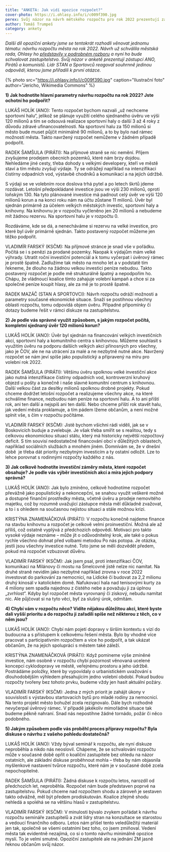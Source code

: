 ```yaml
---
title: "ANKETA: Jak vidí opozice rozpočet?"
cover-photo: https://i.ohlasy.info/i/c009f390.jpg
perex: Svůj názor na návrh mětského rozpočtu pro rok 2022 prezentují zástupci ANO, Pirátů a komunistů.
author: Tomáš Trumpeš
category: ankety
---
```


*Další díl opoziční ankety jsme se tentokrát rozhodli věnovat jednomu tématu: návrhu rozpočtu města na rok 2022. Návrh už schválila městská rada, Ohlasy ho [představily v podrobném rozboru](https://ohlasy.info/clanky/2021/11/rozpocet.html) a nyní ho bude schvalovat zastupitelstvo. Svůj názor v anketě prezentují zástupci ANO, Pirátů a komunistů. Lídr STAN a Sportovců reagoval souhrnně jedinou odpovědí, kterou jsme přiřadili k první otázce.*

{% photo src="https://i.ohlasy.info/i/c009f390.jpg" caption="Ilustrační foto" author="Jericho, Wikimedia Commons" %}

**1) Jak hodnotíte hlavní parametry návrhu rozpočtu na rok 2022? Jste ochotní ho podpořit?**

LUKÁŠ HOLÍK (ANO): Tento rozpočet bychom nazvali „už nechceme sportovní halu“, jelikož se plánuje využití celého sjednaného úvěru ve výši 120 milionů a tím se odsouvá realizace sportovní haly o další 3 až 4 roky z důvodu zdravé ufinancovatelnosti. Na sportovní halu za 150 milionů si město bude muset půjčit minimálně 90 milionů, a to by bylo nad rámec možností města. Takto navržený rozpočet nemůžeme v žádném případě podpořit.

RADEK ŠAMŠULA (PIRÁTI): Na příjmové straně se nic nemění. Příjem zvyšujeme prodejem obecních pozemků, které nám brzy dojdou. Nehledáme jiné cesty, třeba dohody s velkými developery, kteří ve městě staví a tím městu zvyšují výdaje. Ty se odrážejí například na intenzifikaci čistírny odpadních vod, výstavbě chodníků a komunikací a na jejich údržbě.

S výdaji se ve volebním roce doslova trhá pytel a po letech škrtů jdeme rozdávat. Letošní předpokládané investice jsou ve výši 230 milionů, oproti loňským 130. Na tyto plánované investice má padnout celý úvěr ve výši 120 milionů korun a na konci roku nám na účtu zůstane 11 milionů. Úvěr byl sjednán primárně za účelem velkých městských investic, sportovní haly a knihovny. Na knihovnu je v rozpočtu vyčleněno jen 20 milionů a nebudeme mít žádnou rezervu. Na sportovní halu je v rozpočtu 0.

Rozdáváme, kde se dá, a nenecháváme si rezervu na velké investice, pro které byl úvěr primárně sjednán. Takto postavený rozpočet můžeme jen těžko podpořit.

VLADIMÍR FARSKÝ (KSČM): Na příjmové stránce je snad vše v pořádku. Počítá se i s penězi za prodané pozemky. Naopak k výdajům mám velké výhrady. Utratit roční investiční potenciál a k tomu vyčerpat i úvěrový rámec je prostě špatně. Zadlužíme tak město na mnoho let a v podstatě tím řekneme, že dlouho na žádnou velkou investici peníze nebudou. Takto postavený rozpočet je podle mě strukturálně špatný a nepodpořím ho. Chápu, že vládnoucí koalice tímto zahajuje volební kampaň a chce si za společné peníze koupit hlasy, ale za mě je to prostě špatně.  

RADEK MAZÁČ (STAN A SPORTOVCI): Návrh rozpočtu odráží možnosti a parametry současné ekonomické situace. Snaží se postihnou všechny oblasti rozpočtu, tomu odpovídá objem úvěru. Případné připomínky či dotazy budeme řešit v rámci diskuze na zastupitelstvu.

**2) Je podle vás správné využít způsobem, s jakým rozpočet počítá, kompletní sjednaný úvěr 120 milionů korun?**

LUKÁŠ HOLÍK (ANO): Úvěr byl sjednán na financování velkých investičních akcí, sportovní haly a komunitního centra s knihovnou. Můžeme souhlasit s využitím úvěru na podporu dalších velkých akcí přínosných pro všechny, jako je ČOV, ale ne na utrácení za malé a ne nezbytně nutné akce. Navržený rozpočet se nám jeví spíše jako populistický a připravený na míru pro volební rok 2022.

RADEK ŠAMŠULA (PIRÁTI): Většinu úvěru spolknou velké investiční akce jako nutná intenzifikace čistírny odpadních vod, kontroverzní kruhový objezd u pošty a konečně i naše slavné komunitní centrum s knihovnou. Další velkou část za desítky milionů spolknou drobné projekty. Pokud chceme dodržet letošní rozpočet a realizujeme všechny akce, na které schválíme finance, nezbudou nám peníze na sportovní halu. A to ani příští rok, ani ten další a nejspíš ani ten další. Nebo chceme příští rok stavět halu, jak vedení města proklamuje, a tím pádem lžeme občanům, a není možné splnit vše, s čím v rozpočtu počítáme.

VLADIMÍR FARSKÝ (KSČM): Jistě bychom všichni rádi viděli, jak se v Boskovicích buduje a zvelebuje. Je však třeba smířit se s realitou, tedy s celkovou ekonomickou situací státu, který má historicky největší rozpočtový deficit. S tím souvisí nedostatečné financování obcí v důležitých oblastech, například sociálních službách a mnohém jiném. Domnívám se, že v dnešní době  je třeba dát priority nezbytným investicím a ty ostatní odložit. Lze to lehce porovnat s rodinnými rozpočty každého z nás.

**3) Jak celkově hodnotíte investiční záměry města, které rozpočet obsahuje? Je podle vás výběr investičních akcí a míra jejich podpory správná?**

LUKÁŠ HOLÍK (ANO): Jak bylo zmíněno, celkově hodnotíme rozpočet převážně jako populistický a nekoncepční, se snahou využít veškeré možné a dostupné finanční prostředky města, včetně úvěru a prodeje nemovitého majetku, což by rozumně uvažující zástupce města měl důkladně zvažovat, a to i s ohledem na současnou nejistou situaci a stále možnou krizi.

KRISTÝNA ZNAMENÁČKOVÁ (PIRÁTI): V rozpočtu konečně najdeme finance na stavbu knihovnu a rozpočet je celkově velmi proinvestiční. Možná ale až příliš, což ostatně vyplývá z předchozích odpovědí. Motivaci pro takto vysoké výdaje neznáme – může jít o odůvodnitelný krok, ale také o pokus rychle všechno dohnat před volbami metodou Po nás potopa. Je otázka, jestli jsou všechny investice nutné. Toto jsme se měli dozvědět předem, pokud má rozpočet vzbuzovat důvěru.

VLADIMÍR FARSKÝ (KSČM): Jak jsem psal, proti intenzifikaci ČOV, komunikaci na Milánovy či mostu na Šmelcovně jistě nelze nic namítat. Na druhé straně nevidím jako nezbytné například zrovna v roce 2022 investovat do parkování za nemocnicí, na Lidické či budovat za 2,2 milionu druhý kinosál v katolickém domě. Nafukovací hala nad tenisovými kurty za 4 miliony sem spadla najednou z čistého nebe a považuju ji za úplnou „zvrhlost“. Kdyby byl rozpočet města vyrovnaný či ziskový, nebudu namítat nic. Ale půjčovat si na tyto věci, byť za slušný úrok, odmítám. 

**4) Chybí vám v rozpočtu něco? Vidíte nějakou důležitou akci, které byste dali vyšší prioritu a do rozpočtu ji zařadili spíše než některou z těch, co v něm jsou?**

LUKÁŠ HOLÍK (ANO): Chybí nám pojetí dopravy v širším kontextu s vizí do budoucna a s přístupem k celkovému řešení města. Bylo by vhodné více pracovat s participativním rozpočtem a více ho podpořit, a tak ukázat občanům, že na jejich spolupráci s městem také záleží.

KRISTÝNA ZNAMENÁČKOVÁ (PIRÁTI): Když pomineme výše zmíněné investice, nám osobně v rozpočtu chybí pozornost věnovaná ucelené koncepci cyklodopravy ve městě, veřejnému prostoru a jeho údržbě. Postrádáme položky, které by vypovídaly o urbanistickém uvažování s dlouhodobějším výhledem přesahujícím jedno volební období. Pokud budou rozpočty tvořeny bez tohoto prvku, budeme vždy jen hasit aktuální požáry.

VLADIMÍR FARSKÝ (KSČM): Jedna z mých priorit je zahájit úkony v souvislosti s výstavbou startovacích bytů pro mladé rodiny za nemocnicí. Na tento projekt město bohužel zcela rezignovalo. Dále bych rozhodně nevyčerpal úvěrový rámec. V případě jakékoliv mimořádné situace tak budeme pěkně nahraní. Snad nás nepostihne žádné tornádo, požár či něco podobného.  

**5) Jakým způsobem podle vás proběhl proces přípravy rozpočtu? Byla diskuse o návrhu z vašeho pohledu dostatečná?**

LUKÁŠ HOLÍK (ANO): Vždy býval seminář k rozpočtu, ale nyní diskuze neproběhla a nikdo nás neoslovil. Chápeme, že se schvalování rozpočtu může v současné době opřít o koaliční zastupitele bez ohledu na názor ostatních, ale základní diskuse proběhnout mohla – třeba by nám objasnila myšlenkové nastavení tvůrce rozpočtu, které nám je v současné době zcela nepochopitelné.

RADEK ŠAMŠULA (PIRÁTI): Žádná diskuse k rozpočtu letos, narozdíl od předchozích let, neproběhla. Rozpočet nám bude představen poprvé na zastupitelstvu. Pokud chceme nad rozpočtem shodu a zároveň je sestaven takto odvážně, měl být předem prodiskutován. Koalice zřejmě shodu nehledá a spoléhá se na většinu hlasů v zastupitelstvu.

VLADIMÍR FARSKÝ (KSČM): V minulosti bývalo zvykem pořádat k návrhu rozpočtu semináře zastupitelů a zvát lídry stran na konzultace se starostou a vedoucí finančního odboru. Letos nám přišel tento veledůležitý materiál jen tak, společně se všemi ostatními bez toho, co jsem zmiňoval. Vedení města tak evidentně nezajímá, co si o tomto návrhu minimálně opozice myslí. To je velmi smutné. Opoziční zastupitelé ale na jednání ZM jasně řeknou občanům svůj názor.